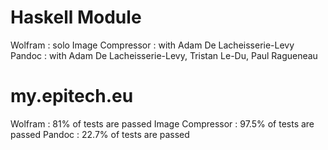 # Haskell Module
  Wolfram : solo
  Image Compressor : with Adam De Lacheisserie-Levy
  Pandoc : with Adam De Lacheisserie-Levy, Tristan Le-Du, Paul Ragueneau
# my.epitech.eu  
  Wolfram : 81% of tests are passed
  Image Compressor : 97.5% of tests are passed
  Pandoc : 22.7% of tests are passed
